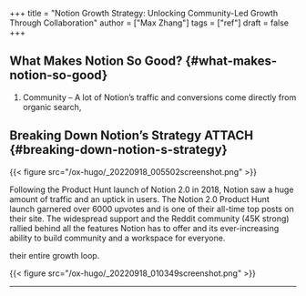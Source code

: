 +++
title = "Notion Growth Strategy: Unlocking Community-Led Growth Through Collaboration"
author = ["Max Zhang"]
tags = ["ref"]
draft = false
+++

## What Makes Notion So Good? {#what-makes-notion-so-good}

1.  Community – A lot of Notion’s traffic and conversions come directly from organic search,


## Breaking Down Notion’s Strategy <span class="tag"><span class="ATTACH">ATTACH</span></span> {#breaking-down-notion-s-strategy}

<a id="figure--fig:"></a>

{{< figure src="/ox-hugo/_20220918_005502screenshot.png" >}}

Following the Product Hunt launch of Notion 2.0 in 2018, Notion saw a huge amount of traffic and an uptick in users. The Notion 2.0 Product Hunt launch garnered over 6000 upvotes and is one of their all-time top posts on their site. The widespread support and the Reddit community (45K strong) rallied behind all the features Notion has to offer and its ever-increasing ability to build community and a workspace for everyone.

their entire growth loop.

<a id="figure--fig:"></a>

{{< figure src="/ox-hugo/_20220918_010349screenshot.png" >}}

---
